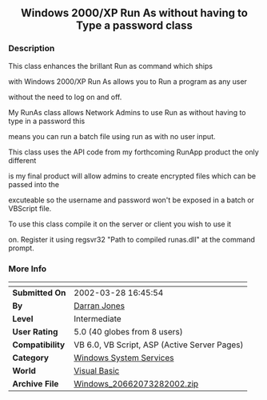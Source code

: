 ﻿<div align="center">

## Windows 2000/XP Run As without having to Type a password class


</div>

### Description

This class enhances the brillant Run as command which ships

with Windows 2000/XP Run As allows you to Run a program as any user

without the need to log on and off.

My RunAs class allows Network Admins to use Run as without having to type in a password this

means you can run a batch file using run as with no user input.

This class uses the API code from my forthcoming RunApp product the only different

is my final product will allow admins to create encrypted files which can be passed into the

excuteable so the username and password won't be exposed in a batch or VBScript file.

To use this class compile it on the server or client you wish to use it

on. Register it using regsvr32 "Path to compiled runas.dll" at the command prompt.
 
### More Info
 


<span>             |<span>
---                |---
**Submitted On**   |2002-03-28 16:45:54
**By**             |[Darran Jones](https://github.com/Planet-Source-Code/PSCIndex/blob/master/ByAuthor/darran-jones.md)
**Level**          |Intermediate
**User Rating**    |5.0 (40 globes from 8 users)
**Compatibility**  |VB 6\.0, VB Script, ASP \(Active Server Pages\) 
**Category**       |[Windows System Services](https://github.com/Planet-Source-Code/PSCIndex/blob/master/ByCategory/windows-system-services__1-35.md)
**World**          |[Visual Basic](https://github.com/Planet-Source-Code/PSCIndex/blob/master/ByWorld/visual-basic.md)
**Archive File**   |[Windows\_20662073282002\.zip](https://github.com/Planet-Source-Code/darran-jones-windows-2000-xp-run-as-without-having-to-type-a-password-class__1-33158/archive/master.zip)








